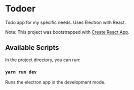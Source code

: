# Todoer

Todo app for my specific needs. Uses Electron with React.

Note: This project was bootstrapped with [Create React App](https://github.com/facebook/create-react-app).

## Available Scripts

In the project directory, you can run:

### `yarn run dev`

Runs the electron app in the development mode.
